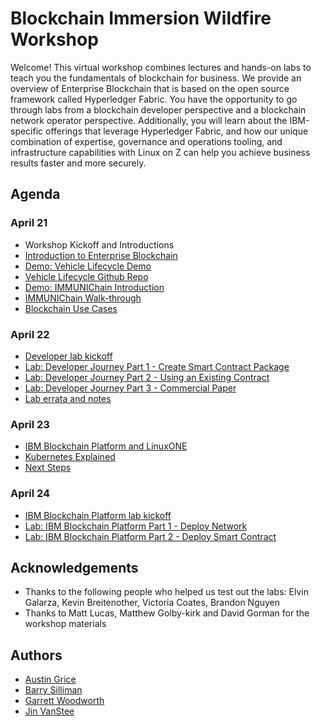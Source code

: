 # Blockchain Immersion Wildfire Workshop
Welcome! This virtual workshop combines lectures and hands-on labs to teach you the fundamentals of blockchain for business. We provide an overview of Enterprise Blockchain that is based on the open source framework called Hyperledger Fabric. You have the opportunity to go through labs from a blockchain developer perspective and a blockchain network operator perspective. Additionally, you will learn about the IBM-specific offerings that leverage Hyperledger Fabric, and how our unique combination of expertise, governance and operations tooling, and infrastructure capabilities with Linux on Z can help you achieve business results faster and more securely.

## Agenda

### April 21
*  Workshop Kickoff and Introductions
* [Introduction to Enterprise Blockchain](files/BlockchainExplainedVirtual.pdf)
* [Demo: Vehicle Lifecycle Demo](files/Vehicle_Lifecycle_Demo.pdf)
* [Vehicle Lifecycle Github Repo](https://github.com/IBM-Blockchain/vehicle-manufacture)
* [Demo: IMMUNIChain Introduction](immunichain-home.md) 
* [IMMUNIChain Walk-through](immunichain.md) 
* [Blockchain Use Cases](files/BlockchainUseCasesVirtual.pdf)

### April 22
* [Developer lab kickoff](files/UsingIBMBlockchainPlatform.pdf)
* [Lab: Developer Journey Part 1 - Create Smart Contract Package](files/IBP_Lab1.pdf)
* [Lab: Developer Journey Part 2 - Using an Existing Contract](files/IBP_Lab2.pdf)
* [Lab: Developer Journey Part 3 - Commercial Paper](files/IBP_Lab3.pdf)
* [Lab errata and notes](lab-errata.md)

### April 23
* [IBM Blockchain Platform and LinuxONE](files/BlockchainPlatform.pdf)
* [Kubernetes Explained](files/Kubernetes_Explained_Woodworth.pdf)
* [Next Steps](files/BlockchainNextSteps_PR.pdf)

### April 24
* [IBM Blockchain Platform lab kickoff](friday-lab-prep.md)
* [Lab: IBM Blockchain Platform Part 1 - Deploy Network](ibpconsole.md)
* [Lab: IBM Blockchain Platform Part 2 - Deploy Smart Contract](ibpdeploy.md)

## Acknowledgements

* Thanks to the following people who helped us test out the labs: Elvin Galarza, Kevin Breitenother, Victoria Coates, Brandon Nguyen
* Thanks to Matt Lucas, Matthew Golby-kirk and David Gorman for the workshop materials

## Authors
* [Austin Grice](mailto:austin.grice@ibm.com)
* [Barry Silliman](mailto:silliman@us.ibm.com)
* [Garrett Woodworth](mailto:garrett.lee.woodworth@ibm.com)
* [Jin VanStee](mailto:jinxiong@us.ibm.com)
